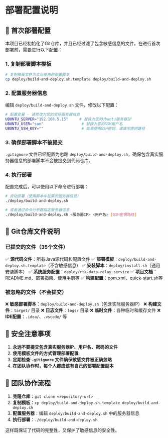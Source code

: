 # 部署配置说明

## 🔧 首次部署配置

本项目已经初始化了Git仓库，并且已经过滤了包含敏感信息的文件。在进行首次部署前，需要进行以下配置：

### 1. 复制部署脚本模板

```bash
# 复制模板文件为实际使用的部署脚本
cp deploy/build-and-deploy.sh.template deploy/build-and-deploy.sh
```

### 2. 配置服务器信息

编辑 `deploy/build-and-deploy.sh` 文件，修改以下配置：

```bash
# 配置变量 - 请修改为您的实际服务器信息
UBUNTU_SERVER="192.168.5.15"     # 替换为您的Ubuntu服务器IP
UBUNTU_USER="sun"                 # 替换为您的SSH用户名
UBUNTU_SSH_KEY=""                 # 如果使用SSH密钥，请填写密钥路径
```

### 3. 确保部署脚本不被提交

`.gitignore` 文件已经配置为忽略 `deploy/build-and-deploy.sh`，确保包含真实服务器信息的部署脚本不会被提交到代码仓库。

### 4. 执行部署

配置完成后，可以使用以下命令进行部署：

```bash
# 自动部署（使用脚本中配置的服务器信息）
./deploy/build-and-deploy.sh

# 或者通过命令行参数指定服务器信息
./deploy/build-and-deploy.sh <服务器IP> <用户名> [SSH密钥路径]
```

## 📁 Git仓库文件说明

### 已提交的文件（35个文件）

✅ **源代码文件**：所有Java源代码和配置文件
✅ **部署模板**：`deploy/build-and-deploy.sh.template`（不含敏感信息）
✅ **安装脚本**：`deploy/install.sh`（通用安装脚本）
✅ **系统服务配置**：`deploy/rtk-data-relay.service`
✅ **项目文档**：README.md、部署指南、使用手册等
✅ **构建配置**：pom.xml、quick-start.sh等

### 被忽略的文件（不会提交）

❌ **敏感部署脚本**：`deploy/build-and-deploy.sh`（包含实际服务器IP）
❌ **构建文件**：`target/` 目录
❌ **日志文件**：`logs/` 目录
❌ **临时文件**：各种临时和缓存文件
❌ **IDE配置**：`.idea/`、`.vscode/` 等

## 🔐 安全注意事项

1. **永远不要提交包含真实服务器IP、用户名、密码的文件**
2. **使用模板文件的方式管理部署配置**
3. **定期检查 `.gitignore` 文件确保敏感文件被正确忽略**
4. **在团队协作时，每个人都应该有自己的部署配置副本**

## 🚀 团队协作流程

1. **克隆仓库**：`git clone <repository-url>`
2. **复制模板**：`cp deploy/build-and-deploy.sh.template deploy/build-and-deploy.sh`
3. **配置服务器**：编辑 `deploy/build-and-deploy.sh` 中的服务器信息
4. **执行部署**：`./deploy/build-and-deploy.sh`

这样既保证了代码的完整性，又保护了敏感信息的安全性。
